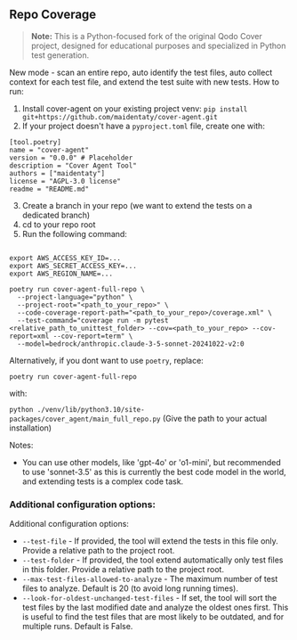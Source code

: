 ## Repo Coverage

> **Note:** This is a Python-focused fork of the original Qodo Cover project, 
> designed for educational purposes and specialized in Python test generation.

New mode - scan an entire repo, auto identify the test files, auto collect context for each test file, and extend the test suite with new tests.
How to run:

1) Install cover-agent on your existing project venv: `pip install git+https://github.com/maidentaty/cover-agent.git`
2) If your project doesn't have a `pyproject.toml` file, create one with:
```
[tool.poetry]
name = "cover-agent"
version = "0.0.0" # Placeholder
description = "Cover Agent Tool"
authors = ["maidentaty"]
license = "AGPL-3.0 license"
readme = "README.md"
```
3) Create a branch in your repo (we want to extend the tests on a dedicated branch)
4) cd to your repo root
5) Run the following command:
```shell

export AWS_ACCESS_KEY_ID=...
export AWS_SECRET_ACCESS_KEY=...
export AWS_REGION_NAME=...

poetry run cover-agent-full-repo \
  --project-language="python" \
  --project-root="<path_to_your_repo>" \
  --code-coverage-report-path="<path_to_your_repo>/coverage.xml" \
  --test-command="coverage run -m pytest <relative_path_to_unittest_folder> --cov=<path_to_your_repo> --cov-report=xml --cov-report=term" \
  --model=bedrock/anthropic.claude-3-5-sonnet-20241022-v2:0
```

Alternatively, if you dont want to use `poetry`, replace:

`poetry run cover-agent-full-repo`

with:

`python ./venv/lib/python3.10/site-packages/cover_agent/main_full_repo.py`
(Give the path to your actual installation)

Notes:
  - You can use other models, like 'gpt-4o' or 'o1-mini', but recommended to use 'sonnet-3.5' as this is currently the best code model in the world, and extending tests is a complex code task.

### Additional configuration options:

Additional configuration options:
- `--test-file` - If provided, the tool will extend the tests in this file only. Provide a relative path to the project root.
- `--test-folder` - If provided, the tool extend automatically only test files in this folder. Provide a relative path to the project root.
- `--max-test-files-allowed-to-analyze` - The maximum number of test files to analyze. Default is 20 (to avoid long running times).
- `--look-for-oldest-unchanged-test-files` - If set, the tool will sort the test files by the last modified date and analyze the oldest ones first. This is useful to find the test files that are most likely to be outdated, and for multiple runs. Default is False.
